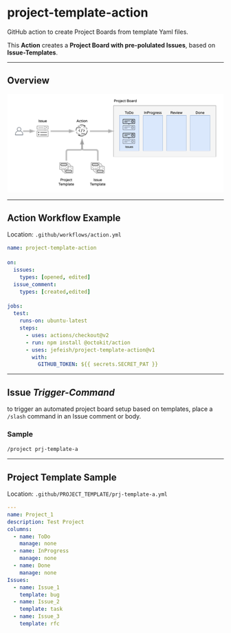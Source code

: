 # project-template-action

GitHub action to create Project Boards from template Yaml files.

This **Action** creates a **Project Board with pre-polulated Issues**, based on **Issue-Templates**.

---

## Overview 

![overview](docs/images/pb-action.png)

---

## Action Workflow Example

Location: `.github/workflows/action.yml`

```Yaml
name: project-template-action

on:
  issues:
    types: [opened, edited]
  issue_comment:
    types: [created,edited]

jobs:
  test:
    runs-on: ubuntu-latest
    steps:
      - uses: actions/checkout@v2
      - run: npm install @octokit/action
      - uses: jefeish/project-template-action@v1
        with:
          GITHUB_TOKEN: ${{ secrets.SECRET_PAT }}
```

---

## Issue *Trigger-Command*

to trigger an automated project board setup based on templates, place a `/slash` command in an Issue comment or body. 

### Sample

```bash
/project prj-template-a
```

---

## Project Template Sample

Location: `.github/PROJECT_TEMPLATE/prj-template-a.yml`

```Yaml
---
name: Project_1
description: Test Project
columns:
  - name: ToDo
    manage: none
  - name: InProgress
    manage: none
  - name: Done
    manage: none
Issues:
  - name: Issue_1
    template: bug
  - name: Issue_2
    template: task
  - name: Issue_3
    template: rfc
```

